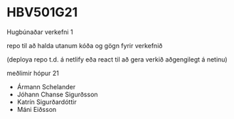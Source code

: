 # HBV501G21
Hugbúnaðar verkefni 1

repo til að halda utanum kóða og gögn fyrir verkefnið

(deploya repo t.d. á netlify eða react til að gera verkið aðgengilegt á netinu)


meðlimir hópur 21

- Ármann Schelander
- Jóhann Chanse Sigurðsson
- Katrín Sigurðardóttir
- Máni Eiðsson

